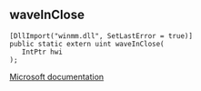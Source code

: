 ## waveInClose

```
[DllImport("winmm.dll", SetLastError = true)]
public static extern uint waveInClose(
   IntPtr hwi
);
```

[Microsoft documentation](TODO)
